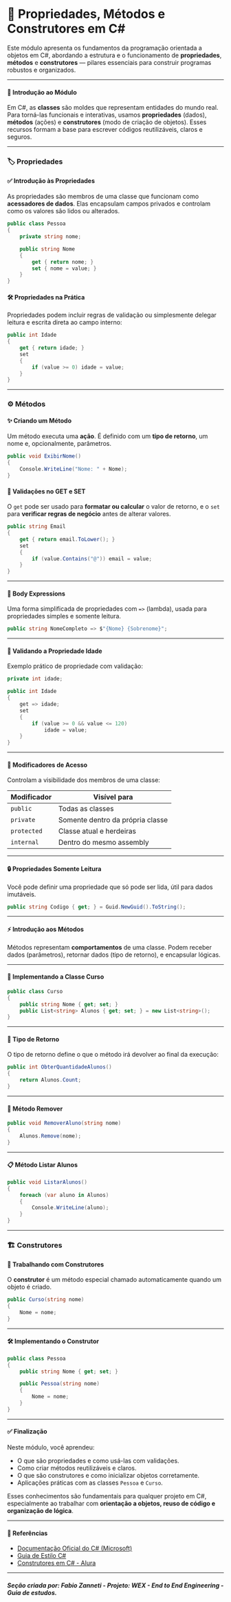 # 📘 Propriedades, Métodos e Construtores em C\#

Este módulo apresenta os fundamentos da programação orientada a objetos em C#, abordando a estrutura e o funcionamento de **propriedades**, **métodos** e **construtores** — pilares essenciais para construir programas robustos e organizados.

---

#### 📍 Introdução ao Módulo

Em C#, as **classes** são moldes que representam entidades do mundo real. Para torná-las funcionais e interativas, usamos **propriedades** (dados), **métodos** (ações) e **construtores** (modo de criação de objetos). Esses recursos formam a base para escrever códigos reutilizáveis, claros e seguros.

---

### 🏷️ Propriedades

#### ✅ Introdução às Propriedades

As propriedades são membros de uma classe que funcionam como **acessadores de dados**. Elas encapsulam campos privados e controlam como os valores são lidos ou alterados.

```csharp
public class Pessoa
{
    private string nome;

    public string Nome
    {
        get { return nome; }
        set { nome = value; }
    }
}
```

#### 🛠️ Propriedades na Prática

Propriedades podem incluir regras de validação ou simplesmente delegar leitura e escrita direta ao campo interno:

```csharp
public int Idade
{
    get { return idade; }
    set 
    {
        if (value >= 0) idade = value;
    }
}
```

---

### ⚙️ Métodos

#### ✨ Criando um Método

Um método executa uma **ação**. É definido com um **tipo de retorno**, um nome e, opcionalmente, parâmetros.

```csharp
public void ExibirNome()
{
    Console.WriteLine("Nome: " + Nome);
}
```

#### 🔎 Validações no GET e SET

O `get` pode ser usado para **formatar ou calcular** o valor de retorno, e o `set` para **verificar regras de negócio** antes de alterar valores.

```csharp
public string Email
{
    get { return email.ToLower(); }
    set 
    {
        if (value.Contains("@")) email = value;
    }
}
```

---

#### 🧾 Body Expressions

Uma forma simplificada de propriedades com `=>` (lambda), usada para propriedades simples e somente leitura.

```csharp
public string NomeCompleto => $"{Nome} {Sobrenome}";
```

---

#### 🧪 Validando a Propriedade Idade

Exemplo prático de propriedade com validação:

```csharp
private int idade;

public int Idade
{
    get => idade;
    set
    {
        if (value >= 0 && value <= 120)
            idade = value;
    }
}
```

---

#### 🔐 Modificadores de Acesso

Controlam a visibilidade dos membros de uma classe:

| Modificador | Visível para                     |
| ----------- | -------------------------------- |
| `public`    | Todas as classes                 |
| `private`   | Somente dentro da própria classe |
| `protected` | Classe atual e herdeiras         |
| `internal`  | Dentro do mesmo assembly         |

---

#### 🔒 Propriedades Somente Leitura

Você pode definir uma propriedade que só pode ser lida, útil para dados imutáveis.

```csharp
public string Codigo { get; } = Guid.NewGuid().ToString();
```

---

#### ⚡ Introdução aos Métodos

Métodos representam **comportamentos** de uma classe. Podem receber dados (parâmetros), retornar dados (tipo de retorno), e encapsular lógicas.

---

#### 🧱 Implementando a Classe Curso

```csharp
public class Curso
{
    public string Nome { get; set; }
    public List<string> Alunos { get; set; } = new List<string>();
}
```

---

#### 🔁 Tipo de Retorno

O tipo de retorno define o que o método irá devolver ao final da execução:

```csharp
public int ObterQuantidadeAlunos()
{
    return Alunos.Count;
}
```

---

#### 🧹 Método Remover

```csharp
public void RemoverAluno(string nome)
{
    Alunos.Remove(nome);
}
```

---

#### 📋 Método Listar Alunos

```csharp
public void ListarAlunos()
{
    foreach (var aluno in Alunos)
    {
        Console.WriteLine(aluno);
    }
}
```

---

### 🏗️ Construtores

#### 🏁 Trabalhando com Construtores

O **construtor** é um método especial chamado automaticamente quando um objeto é criado.

```csharp
public Curso(string nome)
{
    Nome = nome;
}
```

---

#### 🛠️ Implementando o Construtor

```csharp
public class Pessoa
{
    public string Nome { get; set; }

    public Pessoa(string nome)
    {
        Nome = nome;
    }
}
```

---

#### ✅ Finalização

Neste módulo, você aprendeu:

* O que são propriedades e como usá-las com validações.
* Como criar métodos reutilizáveis e claros.
* O que são construtores e como inicializar objetos corretamente.
* Aplicações práticas com as classes `Pessoa` e `Curso`.

Esses conhecimentos são fundamentais para qualquer projeto em C#, especialmente ao trabalhar com **orientação a objetos, reuso de código e organização de lógica**.

---

#### 🔗 Referências

* [Documentação Oficial do C# (Microsoft)](https://learn.microsoft.com/pt-br/dotnet/csharp/)
* [Guia de Estilo C#](https://learn.microsoft.com/pt-br/dotnet/csharp/fundamentals/coding-style/coding-conventions)
* [Construtores em C# - Alura](https://www.alura.com.br/artigos/entendendo-construtores-csharp)

---

##### Seção criada por: *Fabio Zanneti - Projeto: WEX - End to End Engineering* - Guia de estudos.
